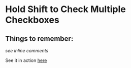 # Hold Shift to Check Multiple Checkboxes

## Things to remember:
*see inline comments*

See it in action [here](https://crapp80.github.io/JavaScript30_Course/10_Multiple_Checkboxes/)
